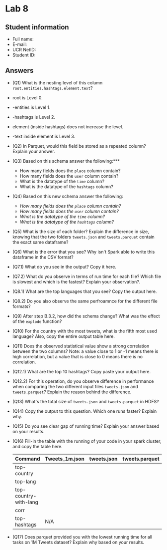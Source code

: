 # Lab 8

## Student information

* Full name:
* E-mail:
* UCR NetID:
* Student ID:

## Answers

* (Q1) What is the nesting level of this column `root.entities.hashtags.element.text`?
* root is Level 0.
* -entities is Level 1.
* -hashtags is Level 2.
* element (inside hashtags) does not increase the level.
* -text inside element is Level 3.
* (Q2) In Parquet, would this field be stored as a repeated column? Explain your answer.

* (Q3) Based on this schema answer the following:***

    - How many fields does the `place` column contain?
    - How many fields does the `user` column contain?
    - What is the datatype of the `time` column?
    - What is the datatype of the `hashtags` column?

* (Q4) Based on this new schema answer the following:
    - *How many fields does the `place` column contain?*
    - *How many fields does the `user` column contain?*
    - *What is the datatype of the `time` column?*
    - *What is the datatype of the `hashtags` column?*

* (Q5) What is the size of each folder? Explain the difference in size, knowing that the two folders `tweets.json` and `tweets.parquet` contain the exact same dataframe?


* (Q6) What is the error that you see? Why isn't Spark able to write this dataframe in the CSV format?

* (Q7.1) What do you see in the output? Copy it here.

* (Q7.2) What do you observe in terms of run time for each file? Which file is slowest and which is the fastest? Explain your observation?.

* (Q8.1) What are the top languages that you see? Copy the output here.

* (Q8.2) Do you also observe the same perfroamnce for the different file formats?

* (Q9) After step B.3.2, how did the schema change? What was the effect of the `explode` function?

* (Q10) For the country with the most tweets, what is the fifth most used language? Also, copy the entire output table here.

* (Q11) Does the observed statistical value show a strong correlation between the two columns? Note: a value close to 1 or -1 means there is high correlation, but a value that is close to 0 means there is no correlation.

* (Q12.1) What are the top 10 hashtags? Copy paste your output here.

* (Q12.2) For this operation, do you observe difference in performance when comparing the two different input files `tweets.json` and `tweets.parquet`? Explain the reason behind the difference.

* (Q13) What's the total size of `tweets.json` and `tweets.parquet` in HDFS?

* (Q14) Copy the output to this question. Which one runs faster? Explain why.

* (Q15) Do you see clear gap of running time? Explain your answer based on your results.

* (Q16) Fill-in the table with the running of your code in your spark cluster, and copy the table here.

    | Command               | Tweets_1m.json | tweets.json | tweets.parquet  |
    |-----------------------|----------------|-------------|-----------------|
    | top-country           |                |             |                 |
    | top-lang              |                |             |                 |
    | top-country-with-lang |                |             |                 |
    | corr                  |                |             |                 |
    | top-hashtags          |       N/A      |             |                 |

* (Q17) Does parquet provided you with the lowest running time for all tasks on 1M Tweets dataset? Explain why based on your results.

